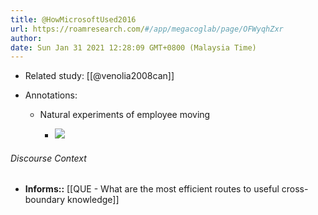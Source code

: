 ```yaml
---
title: @HowMicrosoftUsed2016
url: https://roamresearch.com/#/app/megacoglab/page/OFWyqhZxr
author: 
date: Sun Jan 31 2021 12:28:09 GMT+0800 (Malaysia Time)
---
```


- Related study: [[@venolia2008can]]
- Annotations:

    - Natural experiments of employee moving

        - ![](https://firebasestorage.googleapis.com/v0/b/firescript-577a2.appspot.com/o/imgs%2Fapp%2Fmegacoglab%2FehHGbq2QMy.png?alt=media&token=98e8c2f5-50b4-4865-88aa-7cd1ab3b03b5)

###### Discourse Context

- **Informs::** [[QUE - What are the most efficient routes to useful cross-boundary knowledge]]
